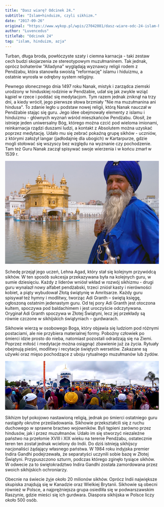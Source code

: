 ```yaml
---
title: "Dasz wiarę? Odcinek 24."
subtitle: "Islam+hinduizm, czyli sikhizm."
date: "2017-09-26"
original: "https://www.wykop.pl/wpis/27042081/dasz-wiare-odc-24-islam-hinduizm-czyli-sikhizm-tur/"
author: "Luvencedus"
titleTab: "Odcinek 24"
tag: "islam, hinduizm, azja"
---
```


Turban, długa broda, powłóczyste szaty i ciemna karnacja - taki zestaw cech budzi skojarzenia ze stereotypowym muzułmaninem. Tak jednak, oprócz bohaterów "Alladyna" wyglądają wyznawcy religii rodem z Pendżabu, która stanowiła swoistą "reformację" islamu i hiduizmu, a ostatnie wyrosła w odrębny system religijny.

Pewnego słonecznego dnia 1497 roku Nanak, mistyk i zarządca ziemski urodzony w hinduskiej rodzinie w Pendżabie, udał się jak zwykle wziąć kąpiel w rzece i poddać się medytacjom. Tym razem jednak zniknął na trzy dni, a kiedy wrócił, jego pierwsze słowa brzmiały "Nie ma muzułmanina ani hindusa". To zdanie legło u podstaw nowej religii, którą Nanak nauczał w Pendżabie stając się guru. Jego idee obejmowały elementy z islamu i hinduizmu - głównych wyznań wśród mieszkańców Pendżabu. Głosił, że istnieje jeden uniwersalny Bóg, którego można czcić pod wieloma imionami, reinkarnacja rządzi duszami ludzi, a kontakt z Absolutem można uzyskać poprzez medytację. Udało mu się zebrać pokaźną grupę sikhów - uczniów, z którymi założył langar (jadłodajnię dla ubogich) w Kartarpurze, gdzie mogli stołować się wszyscy bez względu na wyznanie czy pochodzenie. Tam też Guru Nanak zaczął spisywać swoje wierzenia i w końcu zmarł w 1539 r.

![Złota Świątynia, centrum duchowe sikhizmu](../images/odc24/golden_temple.jpg "Złota Świątynia, centrum duchowe sikhizmu.")

Schedę przejął jego uczeń, Lehna Agad, który stał się kolejnym przywódcą sikhów. W ten sposób sukcesja przekazywana była na kolejnych guru, w sumie dziesięciu. Każdy z liderów wniósł wkład w rozwój sikhizmu - drugi guru wynalazł nowy alfabet pendżabski, trzeci zniósł kasty i nierówności kobiet, a piąty wybudował Złotą świątynię w Amritsarze. Każdy guru spisywał też hymny i modlitwy, tworząc Adi Granth – świętą księgę, ogłoszoną ostatnim jedenastym guru. Od tej pory Adi Granth jest otoczona kultem, spoczywa pod baldachimem i jest uroczyście odczytywana. Oryginał Adi Granth spoczywa w Złotej Świątyni, lecz jej przekłady są równie czczone w sikhijskich świątyniach – gurdwarach.

Sikhowie wierzą w osobowego Boga, który objawia się ludziom pod różnymi postaciami, ale nie przybiera materialnej formy. Pobożny człowiek po śmierci idzie prosto do nieba, natomiast pozostali odradzają się na Ziemi. Poprzez miłość i medytacje można osiągnąć zbawienie już za życia. Rytuały obejmują pieśni, modlitwy i recytacje świętych wersetów. Zakazane są używki oraz mięso pochodzące z uboju rytualnego muzułmanów lub żydów.

![Sihkowie z Yuba City, USA](../images/odc24/yuba_nagar.jpg "Sihkowie z Yuba City, USA.")

Sikhizm był pokojowo nastawioną religią, jednak po śmierci ostatniego guru nastąpiły okrutne prześladowania. Sikhowie przekształcili się z ruchu duchowego w sprawne bractwo wojowników. Byli tępieni zarówno przez hindusów, jak i przez muzułmanów. Udało im się stworzyć niezależne państwo na przełomie XVIII i XIX wieku na terenie Pendżabu, ostatecznie teren ten został jednak wcielony do Indii. Do dziś istnieją sikhijscy nacjonaliści żądający własnego państwa. W 1984 roku indyjska premier Indira Gandhi podejrzewała, że separatyści uczynili sobie bazę w Złotej Świątyni. Przypuszczono szturm, podczas którego zginęło tysiące sikhów. W odwecie za to świętokradztwo Indira Gandhi została zamordowana przez swoich sikhijskich ochroniarzy.

Obecnie na świecie żyje około 20 milionów sikhów. Oprócz Indii największe skupiska znajdują się w Kanadzie oraz Wielkiej Brytanii. Sikhowie są obecni również w Polsce, a najprężniejsza grupa osiedliła się w podwarszawskim Raszynie, gdzie mieści się ich gurdwara. Diaspora sikhijska w Polsce liczy około 500 osób.

